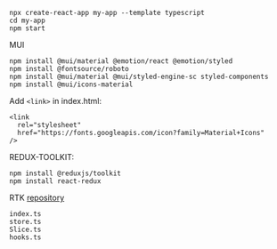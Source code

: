 ```
npx create-react-app my-app --template typescript
cd my-app
npm start
```

MUI
```
npm install @mui/material @emotion/react @emotion/styled
npm install @fontsource/roboto
npm install @mui/material @mui/styled-engine-sc styled-components
npm install @mui/icons-material
```

Add `<link>` in index.html:
```
<link
  rel="stylesheet"
  href="https://fonts.googleapis.com/icon?family=Material+Icons"
/>
```

REDUX-TOOLKIT:
```
npm install @reduxjs/toolkit
npm install react-redux
```
RTK [repository](https://github.com/CluelessBiker/redux-toolkit-typescript)
```
index.ts
store.ts
Slice.ts
hooks.ts
```